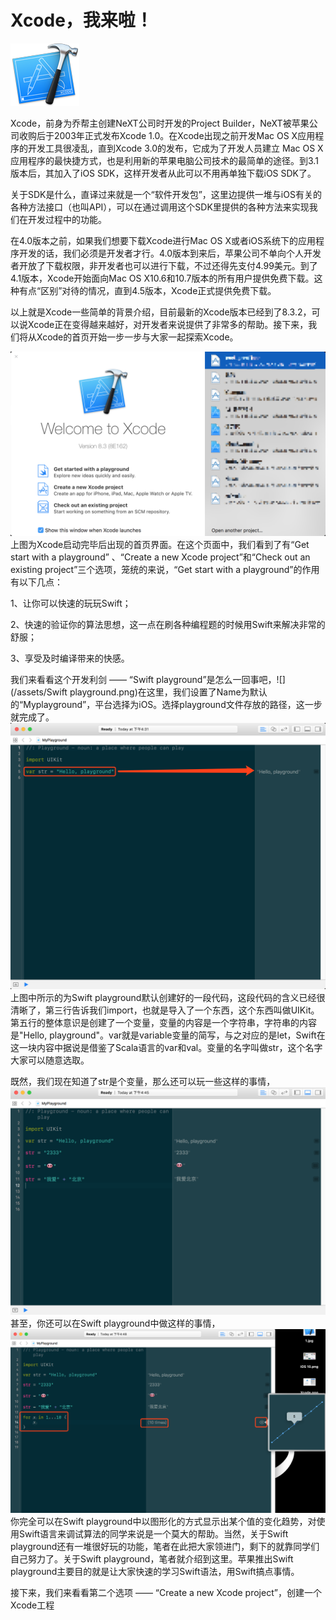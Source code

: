# Xcode，我来啦！

![](/assets/1.jpg)

Xcode，前身为乔帮主创建NeXT公司时开发的Project Builder，NeXT被苹果公司收购后于2003年正式发布Xcode 1.0。在Xcode出现之前开发Mac OS X应用程序的开发工具很凌乱，直到Xcode 3.0的发布，它成为了开发人员建立 Mac OS X 应用程序的最快捷方式，也是利用新的苹果电脑公司技术的最简单的途径。到3.1版本后，其加入了iOS SDK，这样开发者从此可以不用再单独下载iOS SDK了。

关于SDK是什么，直译过来就是一个“软件开发包”，这里边提供一堆与iOS有关的各种方法接口（也叫API），可以在通过调用这个SDK里提供的各种方法来实现我们在开发过程中的功能。

在4.0版本之前，如果我们想要下载Xcode进行Mac OS X或者iOS系统下的应用程序开发的话，我们必须是开发者才行。4.0版本到来后，苹果公司不单向个人开发者开放了下载权限，非开发者也可以进行下载，不过还得先支付4.99美元。到了4.1版本，Xcode开始面向Mac OS X10.6和10.7版本的所有用户提供免费下载。这种有点“区别”对待的情况，直到4.5版本，Xcode正式提供免费下载。

以上就是Xcode一些简单的背景介绍，目前最新的Xcode版本已经到了8.3.2，可以说Xcode正在变得越来越好，对开发者来说提供了非常多的帮助。接下来，我们将从Xcode的首页开始一步一步与大家一起探索Xcode。

 ![](/assets/Xcode.png)上图为Xcode启动完毕后出现的首页界面。在这个页面中，我们看到了有“Get start with a playground” 、“Create a new Xcode project”和“Check out an existing project”三个选项，笼统的来说，“Get start with a playground”的作用有以下几点：

1、让你可以快速的玩玩Swift；

2、快速的验证你的算法思想，这一点在刷各种编程题的时候用Swift来解决非常的舒服；

3、享受及时编译带来的快感。

我们来看看这个开发利剑 —— “Swift playground”是怎么一回事吧，![](/assets/Swift playground.png)在这里，我们设置了Name为默认的“Myplayground”，平台选择为iOS。选择playground文件存放的路径，这一步就完成了。![](/assets/Swiftplayground1.png)上图中所示的为Swift playground默认创建好的一段代码，这段代码的含义已经很清晰了，第三行告诉我们import，也就是导入了一个东西，这个东西叫做UIKit。第五行的整体意识是创建了一个变量，变量的内容是一个字符串，字符串的内容是"Hello, playground"。var就是variable变量的简写，与之对应的是let，Swift在这一块内容中据说是借鉴了Scala语言的var和val。变量的名字叫做str，这个名字大家可以随意选取。

既然，我们现在知道了str是个变量，那么还可以玩一些这样的事情，![](/assets/Swiftplayground.png)甚至，你还可以在Swift playground中做这样的事情，![](/assets/import.png)你完全可以在Swift playground中以图形化的方式显示出某个值的变化趋势，对使用Swift语言来调试算法的同学来说是一个莫大的帮助。当然，关于Swift playground还有一堆很好玩的功能，笔者在此把大家领进门，剩下的就靠同学们自己努力了。关于Swift playground，笔者就介绍到这里。苹果推出Swift playground主要目的就是让大家快速的学习Swift语法，用Swift搞点事情。



接下来，我们来看看第二个选项 —— “Create a new Xcode project”，创建一个Xcode工程



